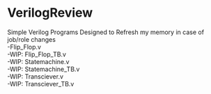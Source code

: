 # VerilogReview
Simple Verilog Programs Designed to Refresh my memory in case of job/role changes  
-Flip_Flop.v  
-WIP: Flip_Flop_TB.v  
-WIP: Statemachine.v  
-WIP: Statemachine_TB.v  
-WIP: Transciever.v  
-WIP: Transciever_TB.v  
